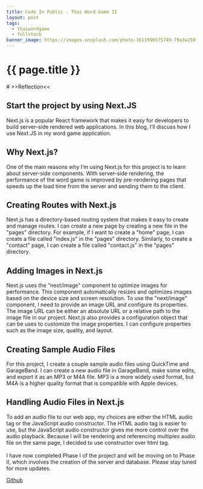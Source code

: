```yaml
---
title: Code In Public - Thai Word Game II
layout: post
tags:
  - thaiwordgame
  - fullstack
banner_image: https://images.unsplash.com/photo-1611996575749-79a3a250f948?ixlib=rb-4.0.3&ixid=MnwxMjA3fDB8MHxwaG90by1wYWdlfHx8fGVufDB8fHx8&auto=format&fit=crop&w=1770&q=80
---
```


 <h1>{{ page.title }}</h1>
# >>Reflection<<

## Start the project by using Next.JS

Next.js is a popular React framework that makes it easy for developers to build server-side rendered web applications. In this blog, I’ll discuss how I use Next.JS in my word game application.

## Why Next.js?

One of the main reasons why I’m using Next.js for this project is to learn about server-side components. With server-side rendering, the performance of the word game is improved by pre-rendering pages that speeds up the load time from the server and sending them to the client.

## Creating Routes with Next.js

Next.js has a directory-based routing system that makes it easy to create and manage routes. I can create a new page by creating a new file in the "pages" directory. For example, if I want to create a "home" page, I can create a file called "index.js" in the "pages" directory. Similarly, to create a "contact" page, I can create a file called "contact.js" in the "pages" directory.

## Adding Images in Next.js

Next.js uses the "next/image" component to optimize images for performance. This component automatically resizes and optimizes images based on the device size and screen resolution.
To use the "next/image" component, I need to provide an image URL and configure its properties. The image URL can be either an absolute URL or a relative path to the image file in our project.
Next.js also provides a configuration object that can be uses to customize the image properties. I can configure properties such as the image size, quality, and layout.

## Creating Sample Audio Files

For this project, I create a couple sample audio files using QuickTime and GarageBand. I can create a new audio file in GarageBand, make some edits, and export it as an MP3 or M4A file. MP3 is a more widely used format, but M4A is a higher quality format that is compatible with Apple devices.

## Handling Audio Files in Next.js

To add an audio file to our web app, my choices are either the HTML audio tag or the JavaScript audio constructor. The HTML audio tag is easier to use, but the JavaScript audio constructor gives me more control over the audio playback. Because I will be rendering and referencing multiples audio file on the same page, I decided to use constructor over html tag.
<br>
<br>
I have now completed Phase I of the project and will be moving on to Phase II, which involves the creation of the server and database. Please stay tuned for more updates.

[Github](https://github.com/pattpjy/word-game)
